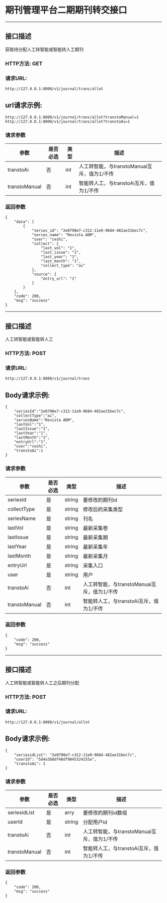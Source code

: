 # 期刊管理平台二期期刊转交接口
------

## 接口描述
获取待分配人工转智能或智能转人工期刊


### HTTP方法: GET

### 请求URL: 
    http://127.0.0.1:8000/v1/journal/trans/allot

## url请求示例:
    http://127.0.0.1:8000/v1/journal/trans/allot?transtoManual=1
    http://127.0.0.1:8000/v1/journal/trans/allot?transtoAi=1

### 请求参数

|参数|是否必选|类型|描述
|-|-|-|-
|transtoAi|否	|int	|人工转智能，与transtoManual互斥，值为1/不传
|transtoManual|否	|int	|智能转人工，与transtoAi互斥，值为1/不传

    
### 返回参数
    {
        "data": [
            {
                "series_id": "2e0790e7-c312-11e9-9684-482ae31bec7c",
                "series_name": "Revista ADM",
                "user": "ceshi",
                "collect": {
                    "last_vol": "1",
                    "last_issue": "1",
                    "last_year": "1",
                    "last_month": "1",
                    "collect_type": "ai"
                },
                "source": {
                    "entry_url": "1"
                }
            }
        ],
        "code": 200,
        "msg": "success"
    }



--------------------------------------------------

## 接口描述
人工转智能或智能转人工


### HTTP方法: POST

### 请求URL: 
    http://127.0.0.1:8000/v1/journal/trans

## Body请求示例:

    {
    	"seriesId":"2e0790e7-c312-11e9-9684-482ae31bec7c",
    	"collectType":"ai",
    	"seriesName":"Revista ADM",
    	"lastVol":"1",
    	"lastIssue":"1",
    	"lastYear":"1",
    	"lastMonth":"1",
    	"entryUrl":"1",
    	"user":"ceshi",
    	"transtoAi":1
    }

### 请求参数

|参数|是否必选|类型|描述
|-|-|-|-
|seriesId|是	|string	|要修改的期刊id
|collectType|是	|string	|修改后的采集类型
|seriesName|是	|string	|刊名
|lastVol|是	|string	|最新采集卷
|lastIssue|是	|string	|最新采集期
|lastYear|是	|string	|最新采集年
|lastMonth|是	|string	|最新采集月
|entryUrl|是	|string	|采集入口
|user|是	|string	|用户
|transtoAi|否	|int	|人工转智能，与transtoManual互斥，值为1/不传
|transtoManual|否	|int	|智能转人工，与transtoAi互斥，值为1/不传

    
### 返回参数

    {
        "code": 200,
        "msg": "success"
    }





------

## 接口描述
人工转智能或智能转人工之后期刊分配


### HTTP方法: POST

### 请求URL: 
    http://127.0.0.1:8000/v1/journal/allot

## Body请求示例:

    {
    	"seriesidList": "2e0790e7-c312-11e9-9684-482ae31bec7c",
    	"userId": "5d4a3b8df48df9045324155a",
    	"transtoAi": 1
    }

### 请求参数

|参数|是否必选|类型|描述
|-|-|-|-
|seriesidList|是	|arry	|要修改的期刊id数组
|userId|是	|string	|分配用户id
|transtoAi|否	|int	|人工转智能，与transtoManual互斥，值为1/不传
|transtoManual|否	|int	|智能转人工，与transtoAi互斥，值为1/不传

    
### 返回参数

    {
        "code": 200,
        "msg": "success"
    }
